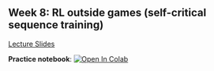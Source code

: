 ## Week 8: RL outside games (self-critical sequence training)

[Lecture Slides](./MSAI_RL_lect08_rl_outside_the_games.pdf)


**Practice notebook**: [![Open In Colab](https://colab.research.google.com/assets/colab-badge.svg)](https://colab.research.google.com/github/girafe-ai/reinforcement-learning/blob/master/week08_rl_outside_the_games/week08_RL_for_seq2seq.ipynb)
